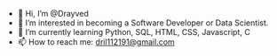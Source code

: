 - 👋 Hi, I’m @Drayved
- 👀 I’m interested in becoming a Software Developer or Data Scientist.
- 🌱 I’m currently learning Python, SQL, HTML, CSS, Javascript, C
- 📫 How to reach me: dril112191@gmail.com

<!---
Drayved/Drayved is a ✨ special ✨ repository because its `README.md` (this file) appears on your GitHub profile.
You can click the Preview link to take a look at your changes.
--->
